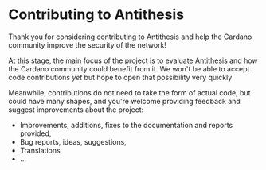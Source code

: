 # Contributing to Antithesis

Thank you for considering contributing to Antithesis and help the Cardano community improve the security of the network!

At this stage, the main focus of the project is to evaluate [Antithesis](https://antithesis.com) and how the Cardano community could benefit from it.
We won't be able to accept code contributions _yet_ but hope to open that possibility very quickly

Meanwhile, contributions do not need to take the form of actual code, but could have many shapes, and you're welcome providing feedback and suggest improvements about the project:

* Improvements, additions, fixes to the documentation and reports provided,
* Bug reports, ideas, suggestions,
* Translations,
* ...
